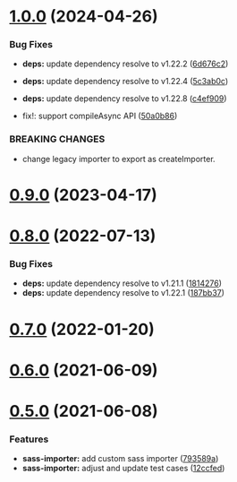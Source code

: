 # [1.0.0](https://github.com/hidoo/sass-importer/compare/v0.9.0...v1.0.0) (2024-04-26)


### Bug Fixes

* **deps:** update dependency resolve to v1.22.2 ([6d676c2](https://github.com/hidoo/sass-importer/commit/6d676c277cf21cd20b29fa651f08027718c70b44))
* **deps:** update dependency resolve to v1.22.4 ([5c3ab0c](https://github.com/hidoo/sass-importer/commit/5c3ab0c1ab93e4ab927b926efd6d0bf0ba632efd))
* **deps:** update dependency resolve to v1.22.8 ([c4ef909](https://github.com/hidoo/sass-importer/commit/c4ef9092679d99bba2849fcf7cf2ea1d6a3b38ba))


* fix!: support compileAsync API ([50a0b86](https://github.com/hidoo/sass-importer/commit/50a0b860fc5fe1ddcec19c13200d76bcd88007bf))


### BREAKING CHANGES

* change legacy importer to export as createImporter.



# [0.9.0](https://github.com/hidoo/sass-importer/compare/v0.8.0...v0.9.0) (2023-04-17)



# [0.8.0](https://github.com/hidoo/sass-importer/compare/v0.7.0...v0.8.0) (2022-07-13)


### Bug Fixes

* **deps:** update dependency resolve to v1.21.1 ([1814276](https://github.com/hidoo/sass-importer/commit/18142768ee757ed30edc21310f54cabb819a5e36))
* **deps:** update dependency resolve to v1.22.1 ([187bb37](https://github.com/hidoo/sass-importer/commit/187bb371ce8513781f5a4c46631dbcf096f4240b))



# [0.7.0](https://github.com/hidoo/sass-importer/compare/v0.6.0...v0.7.0) (2022-01-20)



# [0.6.0](https://github.com/hidoo/sass-importer/compare/v0.5.0...v0.6.0) (2021-06-09)



# [0.5.0](https://github.com/hidoo/sass-importer/compare/793589acdfa0d8cafbd9b7555076a62e4f4ead29...v0.5.0) (2021-06-08)


### Features

* **sass-importer:** add custom sass importer ([793589a](https://github.com/hidoo/sass-importer/commit/793589acdfa0d8cafbd9b7555076a62e4f4ead29))
* **sass-importer:** adjust and update test cases ([12ccfed](https://github.com/hidoo/sass-importer/commit/12ccfedded295e4e56c1d5369211aa3a39a79ddc))



